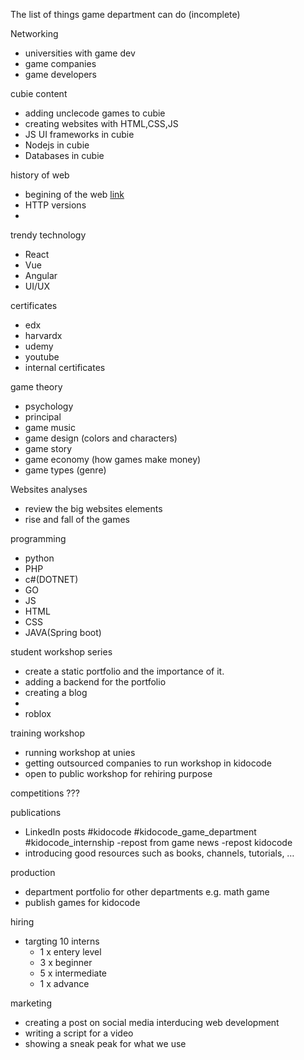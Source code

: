 The list of things game department can do (incomplete)

Networking
- universities with game dev
- game companies
- game developers

cubie content
- adding unclecode games to cubie
- creating websites with HTML,CSS,JS
- JS UI frameworks in cubie
- Nodejs in cubie
- Databases in cubie

history of web
- begining of the web [link](https://home.cern/science/computing/birth-web/short-history-web)
- HTTP versions
- 

 trendy technology
- React
- Vue
- Angular
- UI/UX

 certificates
- edx
- harvardx
- udemy 
- youtube
- internal certificates

 game theory
- psychology
- principal
- game music
- game design (colors and characters)
- game story
- game economy (how games make money)
- game types (genre)


 Websites analyses
- review the big websites elements
- rise and fall of the games

 programming
- python
- PHP
- c#(DOTNET)
- GO
- JS
- HTML
- CSS
- JAVA(Spring boot)

student workshop series
- create a static portfolio and the importance of it.
- adding a backend for the portfolio 
- creating a blog 
- 
- roblox

training workshop
- running workshop at unies
- getting outsourced companies to run workshop in kidocode
- open to public workshop for rehiring purpose

 competitions
???

 publications
- LinkedIn posts #kidocode #kidocode_game_department #kidocode_internship
-repost from game news
-repost kidocode
- introducing good resources such as books, channels, tutorials, …

production
- department portfolio for other departments e.g. math game
- publish games for kidocode


hiring
- targting 10 interns 
  - 1 x entery level 
  - 3 x beginner 
  - 5 x intermediate 
  - 1 x advance

marketing
- creating a post on social media interducing web development 
- writing a script for a video 
- showing a sneak peak for what we use 

